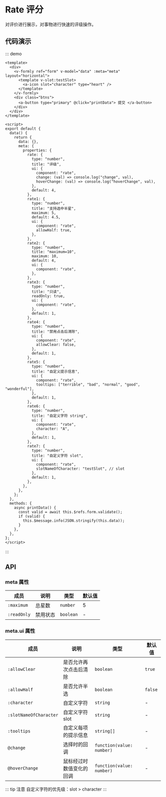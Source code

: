 # Rate 评分

对评价进行展示，对事物进行快速的评级操作。

## 代码演示

::: demo

```vue
<template>
  <div>
    <v-formly ref="form" v-model="data" :meta="meta" layout="horizontal">
      <template v-slot:testSlot>
        <a-icon slot="character" type="heart" />
      </template>
    </v-formly>
    <div class="btns">
      <a-button type="primary" @click="printData"> 提交 </a-button>
    </div>
  </div>
</template>

<script>
export default {
  data() {
    return {
      data: {},
      meta: {
        properties: {
          rate: {
            type: "number",
            title: "评级",
            ui: {
              component: "rate",
              change: (val) => console.log("change", val),
              hoverChange: (val) => console.log("hoverChange", val),
            },
            default: 4,
          },
          rate1: {
            type: "number",
            title: "支持选中半星",
            maximum: 5,
            default: 4.5,
            ui: {
              component: "rate",
              allowHalf: true,
            },
          },
          rate2: {
            type: "number",
            title: "maximum=10",
            maximum: 10,
            default: 4,
            ui: {
              component: "rate",
            },
          },
          rate3: {
            type: "number",
            title: "只读",
            readOnly: true,
            ui: {
              component: "rate",
            },
            default: 1,
          },
          rate4: {
            type: "number",
            title: "禁用点击后清除",
            ui: {
              component: "rate",
              allowClear: false,
            },
            default: 1,
          },
          rate5: {
            type: "number",
            title: "自定义提示信息",
            ui: {
              component: "rate",
              tooltips: ["terrible", "bad", "normal", "good", "wonderful"],
            },
            default: 1,
          },
          rate6: {
            type: "number",
            title: "自定义字符 string",
            ui: {
              component: "rate",
              character: "A",
            },
            default: 1,
          },
          rate7: {
            type: "number",
            title: "自定义字符 slot",
            ui: {
              component: "rate",
              slotNameOfCharacter: "testSlot", // slot
            },
            default: 1,
          },
        },
      },
    };
  },
  methods: {
    async printData() {
      const valid = await this.$refs.form.validate();
      if (valid) {
        this.$message.info(JSON.stringify(this.data));
      }
    },
  },
};
</script>
```

:::

## API

### meta 属性

| 成员        | 说明     | 类型      | 默认值 |
| ----------- | -------- | --------- | ------ |
| `:maximum`  | 总星数   | `number`  | 5      |
| `:readOnly` | 禁用状态 | `boolean` | -      |

### meta.ui 属性

| 成员                   | 说明                     | 类型                      | 默认值  |
| ---------------------- | ------------------------ | ------------------------- | ------- |
| `:allowClear`          | 是否允许再次点击后清除   | `boolean`                 | `true`  |
| `:allowHalf`           | 是否允许半选             | `boolean`                 | `false` |
| `:character`           | 自定义字符               | `string`                  | -       |
| `:slotNameOfCharacter` | 自定义字符 slot          | `string`                  | -       |
| `:tooltips`            | 自定义每项的提示信息     | `string[]`                | -       |
| `@change`              | 选择时的回调             | `function(value: number)` | -       |
| `@hoverChange`         | 鼠标经过时数值变化的回调 | `function(value: number)` | -       |

::: tip 注意
自定义字符的优先级：slot > character
:::
